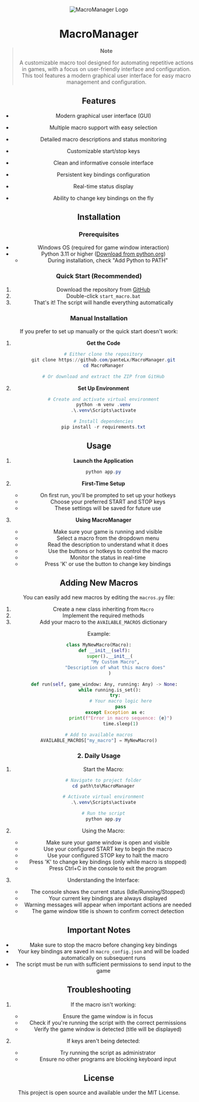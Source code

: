 <div align="center"><img src="https://i.imgur.com/NOmo7Dg.png" alt="MacroManager Logo"></div>
<h1 align="center" id="title">MacroManager</h1>
<div align="center">

> **Note**
>
> A customizable macro tool designed for automating repetitive actions in games, with a focus on user-friendly interface and configuration. This tool features a modern graphical user interface for easy macro management and configuration.

## Features

- Modern graphical user interface (GUI)
- Multiple macro support with easy selection
- Detailed macro descriptions and status monitoring

- Customizable start/stop keys
- Clean and informative console interface
- Persistent key bindings configuration
- Real-time status display
- Ability to change key bindings on the fly

## Installation

### Prerequisites

- Windows OS (required for game window interaction)
- Python 3.11 or higher ([Download from python.org](https://www.python.org/downloads/))
  - During installation, check "Add Python to PATH"

### Quick Start (Recommended)

1. Download the repository from [GitHub](https://github.com/panteLx/MacroManager/)
2. Double-click `start_macro.bat`
3. That's it! The script will handle everything automatically

### Manual Installation

If you prefer to set up manually or the quick start doesn't work:

1. **Get the Code**

   ```powershell
   # Either clone the repository
   git clone https://github.com/panteLx/MacroManager.git
   cd MacroManager

   # Or download and extract the ZIP from GitHub
   ```

2. **Set Up Environment**

   ```powershell
   # Create and activate virtual environment
   python -m venv .venv
   .\.venv\Scripts\activate

   # Install dependencies
   pip install -r requirements.txt
   ```

## Usage

1. **Launch the Application**

   ```powershell
   python app.py
   ```

2. **First-Time Setup**

   - On first run, you'll be prompted to set up your hotkeys
   - Choose your preferred START and STOP keys
   - These settings will be saved for future use

3. **Using MacroManager**
   - Make sure your game is running and visible
   - Select a macro from the dropdown menu
   - Read the description to understand what it does
   - Use the buttons or hotkeys to control the macro
   - Monitor the status in real-time
   - Press 'K' or use the button to change key bindings

## Adding New Macros

You can easily add new macros by editing the `macros.py` file:

1. Create a new class inheriting from `Macro`
2. Implement the required methods
3. Add your macro to the `AVAILABLE_MACROS` dictionary

Example:

```python
class MyNewMacro(Macro):
    def __init__(self):
        super().__init__(
            "My Custom Macro",
            "Description of what this macro does"
        )

    def run(self, game_window: Any, running: Any) -> None:
        while running.is_set():
            try:
                # Your macro logic here
                pass
            except Exception as e:
                print(f"Error in macro sequence: {e}")
                time.sleep(1)

# Add to available macros
AVAILABLE_MACROS["my_macro"] = MyNewMacro()
```

### 2. Daily Usage

1. Start the Macro:

   ```powershell
   # Navigate to project folder
   cd path\to\MacroManager

   # Activate virtual environment
   .\.venv\Scripts\activate

   # Run the script
   python app.py
   ```

2. Using the Macro:

   - Make sure your game window is open and visible
   - Use your configured START key to begin the macro
   - Use your configured STOP key to halt the macro
   - Press 'K' to change key bindings (only while macro is stopped)
   - Press Ctrl+C in the console to exit the program

3. Understanding the Interface:
   - The console shows the current status (Idle/Running/Stopped)
   - Your current key bindings are always displayed
   - Warning messages will appear when important actions are needed
   - The game window title is shown to confirm correct detection

## Important Notes

- Make sure to stop the macro before changing key bindings
- Your key bindings are saved in `macro_config.json` and will be loaded automatically on subsequent runs
- The script must be run with sufficient permissions to send input to the game

## Troubleshooting

1. If the macro isn't working:

   - Ensure the game window is in focus
   - Check if you're running the script with the correct permissions
   - Verify the game window is detected (title will be displayed)

2. If keys aren't being detected:
   - Try running the script as administrator
   - Ensure no other programs are blocking keyboard input

## License

This project is open source and available under the MIT License.
